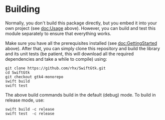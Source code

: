 # Building

Normally, you don't build this package directly, but you embed it into your own project (see <doc:Usage> above).
However, you can build and test this module separately to ensure that everything works.

Make sure you have all the prerequisites installed (see <doc:GettingStarted> above).
After that, you can simply clone this repository and build the library and its unit tests
(be patient, this will download all the required dependencies and take a while to compile)
using:

	git clone https://github.com/rhx/SwiftGtk.git
	cd SwiftGtk
	git checkout gtk4-monorepo
    swift build
    swift test

The above build commands build in the default (debug) mode.
To build in release mode, use:

    swift build -c release
    swift test  -c release

